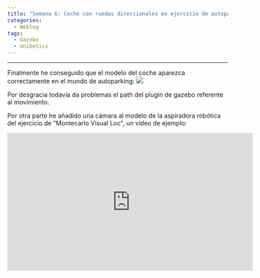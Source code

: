 ```yaml
---
title: "Semana 6: Coche con ruedas direccionales en ejercicio de autoparking"
categories:
  - Weblog
tags:
  - Gazebo
  - Unibotics
---
```


---

Finalmente he conseguido que el modelo del coche aparezca correctamente en el mundo de autoparking:
![](/2022-tfg-alejandro-moncalvillo/images/gazebo_car3.png)

Por desgracia todavía da problemas el path del plugin de gazebo referente al movimiento. 


Por otra parte he añadido una cámara al modelo de la aspiradora robótica del ejercicio de "Montecarlo Visual Loc", un video de ejemplo:
<p align="center">
<iframe width="560" height="315" src="https://www.youtube.com/embed/akUmKsejgiU" title="YouTube video player" frameborder="0" allow="accelerometer; autoplay; clipboard-write; encrypted-media; gyroscope; picture-in-picture" allowfullscreen></iframe>
</p>  

